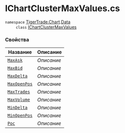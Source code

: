 
# IChartClusterMaxValues.cs
`namespace` [TigerTrade.Chart](../../../TigerTrade.Chart.md).[Data](../../../TigerTrade.Chart/Data.md)  
&nbsp;&nbsp;&nbsp;&nbsp;&nbsp;&nbsp;&nbsp;&nbsp;&nbsp;`class` [IChartClusterMaxValues](../IChartClusterMaxValues.cs.md)

### Свойства
| Название | Описание |
| --- | --- |
| [`MaxAsk`](./Свойства/MaxAsk.md) | *Описание* |
| [`MaxBid`](./Свойства/MaxBid.md) | *Описание* |
| [`MaxDelta`](./Свойства/MaxDelta.md) | *Описание* |
| [`MaxOpenPos`](./Свойства/MaxOpenPos.md) | *Описание* |
| [`MaxTrades`](./Свойства/MaxTrades.md) | *Описание* |
| [`MaxVolume`](./Свойства/MaxVolume.md) | *Описание* |
| [`MinDelta`](./Свойства/MinDelta.md) | *Описание* |
| [`MinOpenPos`](./Свойства/MinOpenPos.md) | *Описание* |
| [`Poc`](./Свойства/Poc.md) | *Описание* |
